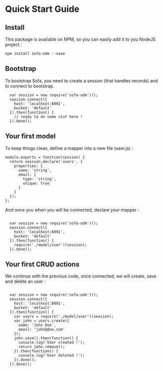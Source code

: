 # Quick Start Guide

## Install

This package is available on NPM, so you can easily add it to you NodeJS project :

```
npm install sofa-odm --save
```

## Bootstrap

To bootstrap Sofa, you need to create a session (that handles records) and to
connect to bootstrap.

```
  var session = new require('sofa-odm')();
  session.connect({
    host: 'localhost:8091',
    bucket: 'default'
  }).then(function() {
    // ready to do some stuf here !
  }).done();
```

## Your first model

To keep things clean, define a mapper into a new file (user.js) :

```
module.exports = function(session) {
  return session.declare('users', {
    properties: {
      name: 'string',
      email: {
        type: 'string',
        unique: true
      }
    }
  });
};
```

And once you when you will be connected, declare your mapper :

```

  var session = new require('sofa-odm')();
  session.connect({
    host: 'localhost:8091',
    bucket: 'default'
  }).then(function() {
    require('./model/user')(session);
  }).done();

```

## Your first CRUD actions

We continue with the previous code, once connected, we will create, save 
and delete an user :

```

  var session = new require('sofa-odm')();
  session.connect({
    host: 'localhost:8091',
    bucket: 'default'
  }).then(function() {
    var users = require('./model/user')(session);
    var john = users.create({
      name: 'John Doe',
      email: 'john@doe.com'
    });
    john.save().then(function() {
      console.log('User created !');
      return john.remove();
    }).then(function() {
      console.log('User deleted !');
    }).done();
  }).done();

```